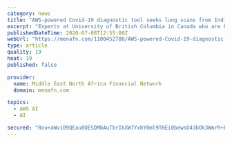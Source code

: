 ```yaml
---
category: news
title: "AWS-powered Covid-19 diagnostic tool seeks lung scans from India"
excerpt: "Experts at University of British Columbia in Canada who are building an Artificial Intelligence-powered Covid-19 diagnosis tool with the help of resources from Amazon Web Services (AWS ..."
publishedDateTime: 2020-07-08T12:55:00Z
webUrl: "https://menafn.com/1100452786/AWS-powered-Covid-19-diagnostic-tool-seeks-lung-scans-from-India"
type: article
quality: 19
heat: 19
published: false

provider:
  name: Middle East North Africa Financial Network
  domain: menafn.com

topics:
  - AWS AI
  - AI

secured: "Rou+aWvi09QEau8UESDMbAuTbrIkXW7YxhY0ml9THEi0bewsO43bOk3WmrR+EXlPKGTJuUAD6/HbhDkmxGAlsrF3NgAcyZf4bjoyby2kWeLvYzJVgkqspeSsVOJ7P5uNdZNTeQYOKuyHPIzGhPf6BBrO4nIFgUqNBLgahcBGAAYtEuTnFOrJXAtBUDjnpBMaCSa6U6pWSmUWOn23I6rKyPfl4HuUFk0kHvy2TymqQJp+wElgPX8T8KaLF24WTaeaGX9uZaMHXU+TFRXlyjZR7pnoW1b7Q71ueOiG+zBfUS1/C7ggHnqQhgBuEF+ZW4g0pgror0PNuEUnjH02/p11jg==;J5LEf6iww2mC/ScEgFcfsA=="
---
```


